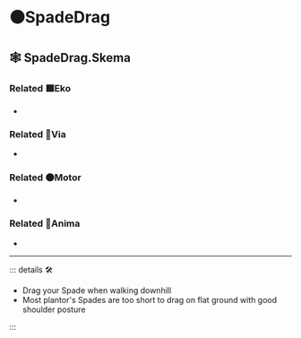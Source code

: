 # 🟠<motor>SpadeDrag</motor>

## 🕸 SpadeDrag.Skema

### Related 🟩<ekos>Eko</ekos>

-

### Related 🔻<via>Via</via>

-

### Related 🟠<motor>Motor</motor>

-

### Related 💜<anima>Anima</anima>

-

---

<!-- =================================================== -->
<!-- =================================================== -->
<!-- =================================================== -->
<!-- =================================================== -->
<!-- =================================================== -->
::: details 🛠

- Drag your Spade when walking downhill
- Most plantor's Spades are too short to drag on flat ground with good shoulder posture

:::
